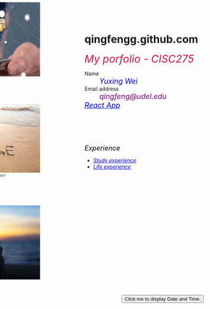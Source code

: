 # qingfengg.github.com
<html>
<script>
  var word = " Welcome to my Portfolio";
  alert(word);
</script>
<style>
a{color:blue;}
a:hover{color:red;}
body
  {
    background-image:url(pexx.jpg);}
.BLUE {
  color: blue;
  font-size:140%;}
.YELLOW{
  color: purple;
  font-size:140%
}
.Title{
  color:crimson;
  font-size:200%}
.second{ position: relative; right: 420px; bottom:280px}
.third{position: relative; bottom:240px; right:420px}
.forth{position: relative; right:420px; bottom:200px}
.Expe{color: black;font-size:130%}
.demo{position:relative;bottom:280px}
.poEx{position:relative;bottom:600px}
.React{position:relative;bottom:800px}
  </style>
  <head>
      <em class="Title">My porfolio - CISC275</em>  
  </head>
  <body>  
    <dl> 
      <dt>Name</dt> 
      <dd><em class="BLUE">Yuxing Wei</em></dd>
      <dt>Email address</dt> 
      <dd><em class="YELLOW">qingfeng@udel.edu</em></dd>
    </dl>
    </body>
    <p class="second">
      <img src="central-repository-scaled.jpg" width="300" height="200" >
      <br><a href="https://github.com/QingFenGG/qingfengg.github.com" > <strong>My Github Repository</strong> </a>
    </p>
  <p class="third">
      <img src="change.jpg" width="300" height="200">
      <br><a href="https://qingfengg.github.io/changelog.html" > <strong>Change Log</strong> </a>
  </p>
  <p class="forth">
      <img src="future.jpg" width="300" height="200">
      <br><a href="https://qingfengg.github.io/TODO.html" > <strong>TODO</strong> </a>
  </p>
  <em class="Expe"><em class="poEx">Experience</em></em>
  <ul><em class="poEx">
    <li><a href="https://qingfengg.github.io/studyexpe.html">Study experience</a></li>
    <li><a href="https://qingfengg.github.io/lifeexpe.html">Life experience</a></li></em>
  </ul>
  <em class="React">
    <em class="YELLOW"><a href="https://qingfengg.github.io/myapp/">React App</a></em>
  </em>
  <em class="demo">
  <button type="button" onclick="document.getElementById('demo').innerHTML = Date()">
  Click me to display Date and Time.</button>
  <p id="demo"></p></em>
